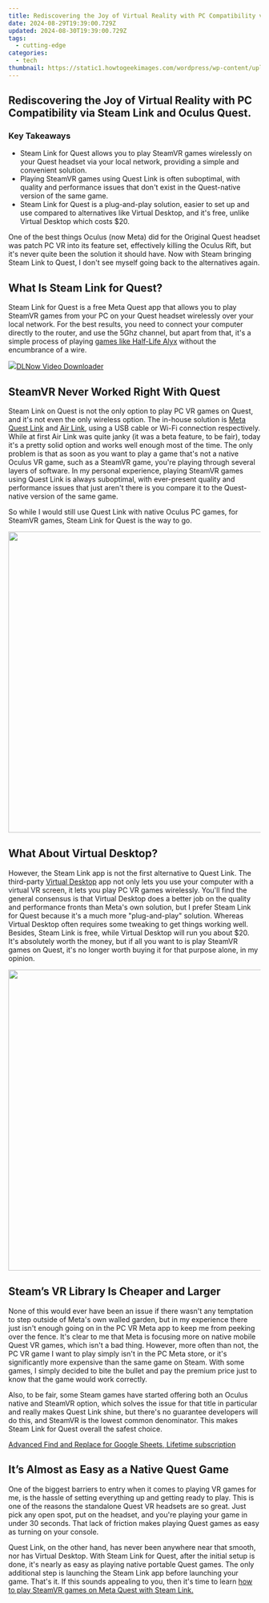 ```yaml
---
title: Rediscovering the Joy of Virtual Reality with PC Compatibility via Steam Link and Oculus Quest.
date: 2024-08-29T19:39:00.729Z
updated: 2024-08-30T19:39:00.729Z
tags:
  - cutting-edge
categories:
  - tech
thumbnail: https://static1.howtogeekimages.com/wordpress/wp-content/uploads/2024/01/53438127273_ef00efa517_o.jpg
---
```


## Rediscovering the Joy of Virtual Reality with PC Compatibility via Steam Link and Oculus Quest.

### Key Takeaways

* Steam Link for Quest allows you to play SteamVR games wirelessly on your Quest headset via your local network, providing a simple and convenient solution.
* Playing SteamVR games using Quest Link is often suboptimal, with quality and performance issues that don't exist in the Quest-native version of the same game.
* Steam Link for Quest is a plug-and-play solution, easier to set up and use compared to alternatives like Virtual Desktop, and it's free, unlike Virtual Desktop which costs $20.

 One of the best things Oculus (now Meta) did for the Original Quest headset was patch PC VR into its feature set, effectively killing the Oculus Rift, but it's never quite been the solution it should have. Now with Steam bringing Steam Link to Quest, I don't see myself going back to the alternatives again.

##  What Is Steam Link for Quest?

 Steam Link for Quest is a free Meta Quest app that allows you to play SteamVR games from your PC on your Quest headset wirelessly over your local network. For the best results, you need to connect your computer directly to the router, and use the 5Ghz channel, but apart from that, it's a simple process of playing [games like Half-Life Alyx](https://youtube-help.techidaily.com/2024-approved-gain-traction-on-youtube-surpass-10000-viewer-count-for-affiliate-rewards/) without the encumbrance of a wire.

<!-- affiliate ads begin -->
<a href="https://secure.2checkout.com/order/checkout.php?PRODS=4712430&QTY=1&AFFILIATE=108875&CART=1"><img src="https://secure.avangate.com/images/merchant/c404a5adbf90e09631678b13b05d9d7a/products/dlnow_256.png" border="0">DLNow Video Downloader</a>
<!-- affiliate ads end -->
##  SteamVR Never Worked Right With Quest

 Steam Link on Quest is not the only option to play PC VR games on Quest, and it's not even the only wireless option. The in-house solution is [Meta Quest Link](https://facebook-video-content.techidaily.com/new-2024-approved-easy-guide-to-rectify-ios-and-android-videos-not-sent-by-messenger/) and [Air Link](https://some-approaches.techidaily.com/new-the-joy-of-journeys-end-innovative-box-revelations/), using a USB cable or Wi-Fi connection respectively. While at first Air Link was quite janky (it was a beta feature, to be fair), today it's a pretty solid option and works well enough most of the time. The only problem is that as soon as you want to play a game that's not a native Oculus VR game, such as a SteamVR game, you're playing through several layers of software. In my personal experience, playing SteamVR games using Quest Link is always suboptimal, with ever-present quality and performance issues that just aren't there is you compare it to the Quest-native version of the same game.

 So while I would still use Quest Link with native Oculus PC games, for SteamVR games, Steam Link for Quest is the way to go.

<!-- affiliate ads begin -->
<a href="https://appsumo.8odi.net/c/5597632/2082526/7443" target="_top" id="2082526"><img src="//a.impactradius-go.com/display-ad/7443-2082526" border="0" alt="" width="1200" height="600"/></a><img height="0" width="0" src="https://appsumo.8odi.net/i/5597632/2082526/7443" style="position:absolute;visibility:hidden;" border="0" />
<!-- affiliate ads end -->
##  What About Virtual Desktop?

 However, the Steam Link app is not the first alternative to Quest Link. The third-party [Virtual Desktop](https://www.meta.com/experiences/2017050365004772/) app not only lets you use your computer with a virtual VR screen, it lets you play PC VR games wirelessly. You'll find the general consensus is that Virtual Desktop does a better job on the quality and performance fronts than Meta's own solution, but I prefer Steam Link for Quest because it's a much more "plug-and-play" solution. Whereas Virtual Desktop often requires some tweaking to get things working well. Besides, Steam Link is free, while Virtual Desktop will run you about $20\. It's absolutely worth the money, but if all you want to is play SteamVR games on Quest, it's no longer worth buying it for that purpose alone, in my opinion.

<!-- affiliate ads begin -->
<a href="https://appsumo.8odi.net/c/5597632/2082535/7443" target="_top" id="2082535"><img src="//a.impactradius-go.com/display-ad/7443-2082535" border="0" alt="" width="1200" height="600"/></a><img height="0" width="0" src="https://appsumo.8odi.net/i/5597632/2082535/7443" style="position:absolute;visibility:hidden;" border="0" />
<!-- affiliate ads end -->
##  Steam’s VR Library Is Cheaper and Larger

 None of this would ever have been an issue if there wasn't any temptation to step outside of Meta's own walled garden, but in my experience there just isn't enough going on in the PC VR Meta app to keep me from peeking over the fence. It's clear to me that Meta is focusing more on native mobile Quest VR games, which isn't a bad thing. However, more often than not, the PC VR game I want to play simply isn't in the PC Meta store, or it's significantly more expensive than the same game on Steam. With some games, I simply decided to bite the bullet and pay the premium price just to know that the game would work correctly.

 Also, to be fair, some Steam games have started offering both an Oculus native and SteamVR option, which solves the issue for that title in particular and really makes Quest Link shine, but there's no guarantee developers will do this, and SteamVR is the lowest common denominator. This makes Steam Link for Quest overall the safest choice.

<!-- affiliate ads begin -->
<a href="https://secure.2checkout.com/order/checkout.php?PRODS=4729642&QTY=1&AFFILIATE=108875&CART=1">Advanced Find and Replace for Google Sheets, Lifetime subscription</a>
<!-- affiliate ads end -->
##  It’s Almost as Easy as a Native Quest Game

 One of the biggest barriers to entry when it comes to playing VR games for me, is the hassle of setting everything up and getting ready to play. This is one of the reasons the standalone Quest VR headsets are so great. Just pick any open spot, put on the headset, and you're playing your game in under 30 seconds. That lack of friction makes playing Quest games as easy as turning on your console.

 Quest Link, on the other hand, has never been anywhere near that smooth, nor has Virtual Desktop. With Steam Link for Quest, after the initial setup is done, it's nearly as easy as playing native portable Quest games. The only additional step is launching the Steam Link app before launching your game. That's it. If this sounds appealing to you, then it's time to learn [how to play SteamVR games on Meta Quest with Steam Link.](https://vp-tips.techidaily.com/updated-in-2024-top-oculus-vr-ultimate-player-reviews/)

<ins class="adsbygoogle"
     style="display:block"
     data-ad-format="autorelaxed"
     data-ad-client="ca-pub-7571918770474297"
     data-ad-slot="1223367746"></ins>



<ins class="adsbygoogle"
     style="display:block"
     data-ad-client="ca-pub-7571918770474297"
     data-ad-slot="8358498916"
     data-ad-format="auto"
     data-full-width-responsive="true"></ins>


